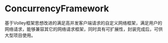 # ConcurrencyFramework
基于Volley框架思想改进的满足高并发客户端请求的自定义网络框架，满足用户的网络请求，能够兼容其它的网络请求框架，同时具有可扩展性，封装完成后，可供大型项目使用。
